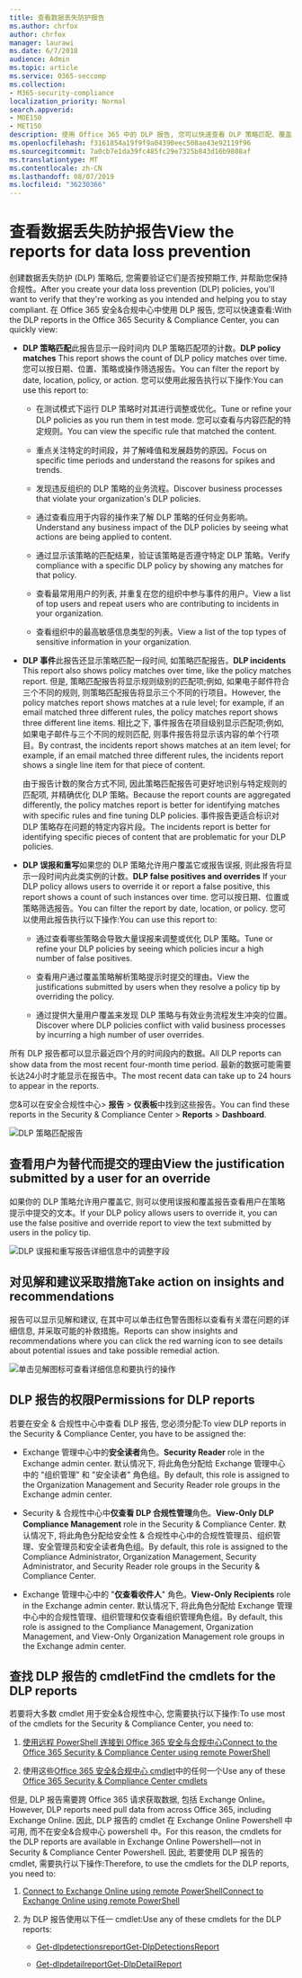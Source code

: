 ```yaml
---
title: 查看数据丢失防护报告
ms.author: chrfox
author: chrfox
manager: laurawi
ms.date: 6/7/2018
audience: Admin
ms.topic: article
ms.service: O365-seccomp
ms.collection:
- M365-security-compliance
localization_priority: Normal
search.appverid:
- MOE150
- MET150
description: 使用 Office 365 中的 DLP 报告, 您可以快速查看 DLP 策略匹配、覆盖或误报的数量;查看它们是按时间趋势上升还是下降;以不同的方式筛选报表;并在图表上的某一行上选择一个点, 以查看其他详细信息。
ms.openlocfilehash: f3161854a19f9f9a04390eec508ae43e92119f96
ms.sourcegitcommit: 7a0cb7e1da39fc485fc29e7325b843d16b9808af
ms.translationtype: MT
ms.contentlocale: zh-CN
ms.lasthandoff: 08/07/2019
ms.locfileid: "36230366"
---
```

# <a name="view-the-reports-for-data-loss-prevention"></a><span data-ttu-id="28f7c-103">查看数据丢失防护报告</span><span class="sxs-lookup"><span data-stu-id="28f7c-103">View the reports for data loss prevention</span></span>

<span data-ttu-id="28f7c-104">创建数据丢失防护 (DLP) 策略后, 您需要验证它们是否按预期工作, 并帮助您保持合规性。</span><span class="sxs-lookup"><span data-stu-id="28f7c-104">After you create your data loss prevention (DLP) policies, you'll want to verify that they're working as you intended and helping you to stay compliant.</span></span> <span data-ttu-id="28f7c-105">在 Office 365 安全&amp;合规中心中使用 DLP 报告, 您可以快速查看:</span><span class="sxs-lookup"><span data-stu-id="28f7c-105">With the DLP reports in the Office 365 Security &amp; Compliance Center, you can quickly view:</span></span>
  
- <span data-ttu-id="28f7c-106">**DLP 策略匹配**此报告显示一段时间内 DLP 策略匹配项的计数。</span><span class="sxs-lookup"><span data-stu-id="28f7c-106">**DLP policy matches** This report shows the count of DLP policy matches over time.</span></span> <span data-ttu-id="28f7c-107">您可以按日期、位置、策略或操作筛选报告。</span><span class="sxs-lookup"><span data-stu-id="28f7c-107">You can filter the report by date, location, policy, or action.</span></span> <span data-ttu-id="28f7c-108">您可以使用此报告执行以下操作:</span><span class="sxs-lookup"><span data-stu-id="28f7c-108">You can use this report to:</span></span> 
    
  - <span data-ttu-id="28f7c-109">在测试模式下运行 DLP 策略时对其进行调整或优化。</span><span class="sxs-lookup"><span data-stu-id="28f7c-109">Tune or refine your DLP policies as you run them in test mode.</span></span> <span data-ttu-id="28f7c-110">您可以查看与内容匹配的特定规则。</span><span class="sxs-lookup"><span data-stu-id="28f7c-110">You can view the specific rule that matched the content.</span></span>
    
  - <span data-ttu-id="28f7c-111">重点关注特定的时间段，并了解峰值和发展趋势的原因。</span><span class="sxs-lookup"><span data-stu-id="28f7c-111">Focus on specific time periods and understand the reasons for spikes and trends.</span></span>
    
  - <span data-ttu-id="28f7c-112">发现违反组织的 DLP 策略的业务流程。</span><span class="sxs-lookup"><span data-stu-id="28f7c-112">Discover business processes that violate your organization's DLP policies.</span></span>
    
  - <span data-ttu-id="28f7c-113">通过查看应用于内容的操作来了解 DLP 策略的任何业务影响。</span><span class="sxs-lookup"><span data-stu-id="28f7c-113">Understand any business impact of the DLP policies by seeing what actions are being applied to content.</span></span>
    
  - <span data-ttu-id="28f7c-114">通过显示该策略的匹配结果，验证该策略是否遵守特定 DLP 策略。</span><span class="sxs-lookup"><span data-stu-id="28f7c-114">Verify compliance with a specific DLP policy by showing any matches for that policy.</span></span>
    
  - <span data-ttu-id="28f7c-115">查看最常用用户的列表, 并重复在您的组织中参与事件的用户。</span><span class="sxs-lookup"><span data-stu-id="28f7c-115">View a list of top users and repeat users who are contributing to incidents in your organization.</span></span>
    
  - <span data-ttu-id="28f7c-116">查看组织中的最高敏感信息类型的列表。</span><span class="sxs-lookup"><span data-stu-id="28f7c-116">View a list of the top types of sensitive information in your organization.</span></span>
    
- <span data-ttu-id="28f7c-117">**DLP 事件**此报告还显示策略匹配一段时间, 如策略匹配报告。</span><span class="sxs-lookup"><span data-stu-id="28f7c-117">**DLP incidents** This report also shows policy matches over time, like the policy matches report.</span></span> <span data-ttu-id="28f7c-118">但是, 策略匹配报告将显示规则级别的匹配项;例如, 如果电子邮件符合三个不同的规则, 则策略匹配报告将显示三个不同的行项目。</span><span class="sxs-lookup"><span data-stu-id="28f7c-118">However, the policy matches report shows matches at a rule level; for example, if an email matched three different rules, the policy matches report shows three different line items.</span></span> <span data-ttu-id="28f7c-119">相比之下, 事件报告在项目级别显示匹配项;例如, 如果电子邮件与三个不同的规则匹配, 则事件报告将显示该内容的单个行项目。</span><span class="sxs-lookup"><span data-stu-id="28f7c-119">By contrast, the incidents report shows matches at an item level; for example, if an email matched three different rules, the incidents report shows a single line item for that piece of content.</span></span> 
    
  <span data-ttu-id="28f7c-120">由于报告计数的聚合方式不同, 因此策略匹配报告可更好地识别与特定规则的匹配项, 并精确优化 DLP 策略。</span><span class="sxs-lookup"><span data-stu-id="28f7c-120">Because the report counts are aggregated differently, the policy matches report is better for identifying matches with specific rules and fine tuning DLP policies.</span></span> <span data-ttu-id="28f7c-121">事件报告更适合标识对 DLP 策略存在问题的特定内容片段。</span><span class="sxs-lookup"><span data-stu-id="28f7c-121">The incidents report is better for identifying specific pieces of content that are problematic for your DLP policies.</span></span>
    
- <span data-ttu-id="28f7c-122">**DLP 误报和重写**如果您的 DLP 策略允许用户覆盖它或报告误报, 则此报告将显示一段时间内此类实例的计数。</span><span class="sxs-lookup"><span data-stu-id="28f7c-122">**DLP false positives and overrides** If your DLP policy allows users to override it or report a false positive, this report shows a count of such instances over time.</span></span> <span data-ttu-id="28f7c-123">您可以按日期、位置或策略筛选报告。</span><span class="sxs-lookup"><span data-stu-id="28f7c-123">You can filter the report by date, location, or policy.</span></span> <span data-ttu-id="28f7c-124">您可以使用此报告执行以下操作:</span><span class="sxs-lookup"><span data-stu-id="28f7c-124">You can use this report to:</span></span> 
    
  - <span data-ttu-id="28f7c-125">通过查看哪些策略会导致大量误报来调整或优化 DLP 策略。</span><span class="sxs-lookup"><span data-stu-id="28f7c-125">Tune or refine your DLP policies by seeing which policies incur a high number of false positives.</span></span>
    
  - <span data-ttu-id="28f7c-126">查看用户通过覆盖策略解析策略提示时提交的理由。</span><span class="sxs-lookup"><span data-stu-id="28f7c-126">View the justifications submitted by users when they resolve a policy tip by overriding the policy.</span></span>
    
  - <span data-ttu-id="28f7c-127">通过提供大量用户覆盖来发现 DLP 策略与有效业务流程发生冲突的位置。</span><span class="sxs-lookup"><span data-stu-id="28f7c-127">Discover where DLP policies conflict with valid business processes by incurring a high number of user overrides.</span></span>
    
<span data-ttu-id="28f7c-128">所有 DLP 报告都可以显示最近四个月的时间段内的数据。</span><span class="sxs-lookup"><span data-stu-id="28f7c-128">All DLP reports can show data from the most recent four-month time period.</span></span> <span data-ttu-id="28f7c-129">最新的数据可能需要长达24小时才能显示在报告中。</span><span class="sxs-lookup"><span data-stu-id="28f7c-129">The most recent data can take up to 24 hours to appear in the reports.</span></span>
  
<span data-ttu-id="28f7c-130">您&amp;可以在安全合规性中心\> **报告** \> **仪表板**中找到这些报告。</span><span class="sxs-lookup"><span data-stu-id="28f7c-130">You can find these reports in the Security &amp; Compliance Center \> **Reports** \> **Dashboard**.</span></span>
  
![DLP 策略匹配报告](media/117d20c9-d379-403f-ad68-1f5cd6c4e5cf.png)
  
## <a name="view-the-justification-submitted-by-a-user-for-an-override"></a><span data-ttu-id="28f7c-132">查看用户为替代而提交的理由</span><span class="sxs-lookup"><span data-stu-id="28f7c-132">View the justification submitted by a user for an override</span></span>

<span data-ttu-id="28f7c-133">如果你的 DLP 策略允许用户覆盖它, 则可以使用误报和覆盖报告查看用户在策略提示中提交的文本。</span><span class="sxs-lookup"><span data-stu-id="28f7c-133">If your DLP policy allows users to override it, you can use the false positive and override report to view the text submitted by users in the policy tip.</span></span>
  
![DLP 误报和重写报告详细信息中的调整字段](media/e11e3126-026d-4e77-a16d-74a0686d1fa3.png)
  
## <a name="take-action-on-insights-and-recommendations"></a><span data-ttu-id="28f7c-135">对见解和建议采取措施</span><span class="sxs-lookup"><span data-stu-id="28f7c-135">Take action on insights and recommendations</span></span>

<span data-ttu-id="28f7c-136">报告可以显示见解和建议, 在其中可以单击红色警告图标以查看有关潜在问题的详细信息, 并采取可能的补救措施。</span><span class="sxs-lookup"><span data-stu-id="28f7c-136">Reports can show insights and recommendations where you can click the red warning icon to see details about potential issues and take possible remedial action.</span></span>
  
![单击见解图标可查看详细信息和要执行的操作](media/51782036-7299-4960-8175-75c2b1637159.png)
  
## <a name="permissions-for-dlp-reports"></a><span data-ttu-id="28f7c-138">DLP 报告的权限</span><span class="sxs-lookup"><span data-stu-id="28f7c-138">Permissions for DLP reports</span></span>

<span data-ttu-id="28f7c-139">若要在安全 & 合规性中心中查看 DLP 报告, 您必须分配:</span><span class="sxs-lookup"><span data-stu-id="28f7c-139">To view DLP reports in the Security & Compliance Center, you have to be assigned the:</span></span>

- <span data-ttu-id="28f7c-140">Exchange 管理中心中的**安全读者**角色。</span><span class="sxs-lookup"><span data-stu-id="28f7c-140">**Security Reader** role in the Exchange admin center.</span></span> <span data-ttu-id="28f7c-141">默认情况下, 将此角色分配给 Exchange 管理中心中的 "组织管理" 和 "安全读者" 角色组。</span><span class="sxs-lookup"><span data-stu-id="28f7c-141">By default, this role is assigned to the Organization Management and Security Reader role groups in the Exchange admin center.</span></span>

- <span data-ttu-id="28f7c-142">Security & 合规性中心中**仅查看 DLP 合规性管理**角色。</span><span class="sxs-lookup"><span data-stu-id="28f7c-142">**View-Only DLP Compliance Management** role in the Security & Compliance Center.</span></span> <span data-ttu-id="28f7c-143">默认情况下, 将此角色分配给安全性 & 合规性中心中的合规性管理员、组织管理、安全管理员和安全读者角色组。</span><span class="sxs-lookup"><span data-stu-id="28f7c-143">By default, this role is assigned to the Compliance Administrator, Organization Management, Security Administrator, and Security Reader role groups in the Security & Compliance Center.</span></span>

- <span data-ttu-id="28f7c-144">Exchange 管理中心中的 "**仅查看收件人**" 角色。</span><span class="sxs-lookup"><span data-stu-id="28f7c-144">**View-Only Recipients** role in the Exchange admin center.</span></span> <span data-ttu-id="28f7c-145">默认情况下, 将此角色分配给 Exchange 管理中心中的合规性管理、组织管理和仅查看组织管理角色组。</span><span class="sxs-lookup"><span data-stu-id="28f7c-145">By default, this role is assigned to the Compliance Management, Organization Management, and View-Only Organization Management role groups in the Exchange admin center.</span></span>

## <a name="find-the-cmdlets-for-the-dlp-reports"></a><span data-ttu-id="28f7c-146">查找 DLP 报告的 cmdlet</span><span class="sxs-lookup"><span data-stu-id="28f7c-146">Find the cmdlets for the DLP reports</span></span>

<span data-ttu-id="28f7c-147">若要将大多数 cmdlet 用于安全&amp;合规性中心, 您需要执行以下操作:</span><span class="sxs-lookup"><span data-stu-id="28f7c-147">To use most of the cmdlets for the Security &amp; Compliance Center, you need to:</span></span>
  
1. [<span data-ttu-id="28f7c-148">使用远程 PowerShell 连接到 Office 365 安全与合规中心</span><span class="sxs-lookup"><span data-stu-id="28f7c-148">Connect to the Office 365 Security &amp; Compliance Center using remote PowerShell</span></span>](http://go.microsoft.com/fwlink/?LinkID=799771&amp;clcid=0x409)
    
2. <span data-ttu-id="28f7c-149">使用这些[Office 365 安全&amp;合规中心 cmdlet](http://go.microsoft.com/fwlink/?LinkID=799772&amp;clcid=0x409)中的任何一个</span><span class="sxs-lookup"><span data-stu-id="28f7c-149">Use any of these [Office 365 Security &amp; Compliance Center cmdlets](http://go.microsoft.com/fwlink/?LinkID=799772&amp;clcid=0x409)</span></span>
    
<span data-ttu-id="28f7c-150">但是, DLP 报告需要跨 Office 365 请求获取数据, 包括 Exchange Online。</span><span class="sxs-lookup"><span data-stu-id="28f7c-150">However, DLP reports need pull data from across Office 365, including Exchange Online.</span></span> <span data-ttu-id="28f7c-151">因此, DLP 报告的 cmdlet 在 Exchange Online Powershell 中可用, 而不在安全&amp;合规中心 powershell 中。</span><span class="sxs-lookup"><span data-stu-id="28f7c-151">For this reason, the cmdlets for the DLP reports are available in Exchange Online Powershell—not in Security &amp; Compliance Center Powershell.</span></span> <span data-ttu-id="28f7c-152">因此, 若要使用 DLP 报告的 cmdlet, 需要执行以下操作:</span><span class="sxs-lookup"><span data-stu-id="28f7c-152">Therefore, to use the cmdlets for the DLP reports, you need to:</span></span>
  
1. [<span data-ttu-id="28f7c-153">Connect to Exchange Online using remote PowerShell</span><span class="sxs-lookup"><span data-stu-id="28f7c-153">Connect to Exchange Online using remote PowerShell</span></span>](http://go.microsoft.com/fwlink/?LinkID=799773&amp;clcid=0x409)
    
2. <span data-ttu-id="28f7c-154">为 DLP 报告使用以下任一 cmdlet:</span><span class="sxs-lookup"><span data-stu-id="28f7c-154">Use any of these cmdlets for the DLP reports:</span></span>
    
      - [<span data-ttu-id="28f7c-155">Get-dlpdetectionsreport</span><span class="sxs-lookup"><span data-stu-id="28f7c-155">Get-DlpDetectionsReport</span></span>](http://go.microsoft.com/fwlink/?LinkID=799774&amp;clcid=0x409)
    
      - [<span data-ttu-id="28f7c-156">Get-dlpdetailreport</span><span class="sxs-lookup"><span data-stu-id="28f7c-156">Get-DlpDetailReport</span></span>](http://go.microsoft.com/fwlink/?LinkID=799775&amp;clcid=0x409)
    

